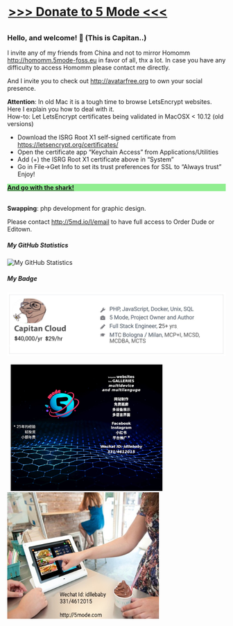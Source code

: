 <div style="width:500px; margin:auto; margin-top:0px; position:relative; top:-10px;">
	<H1><a href="http://5md.io/l/dona1" targt="_blank">&gt;&gt;&gt;&nbsp;Donate to 5 Mode&nbsp;&lt;&lt;&lt;</a></H1>
</div>

### Hello, and welcome! 👋 (This is Capitan..)  

I invite any of my friends from China and not to mirror Homomm http://homomm.5mode-foss.eu in favor of all, thx a lot. In case you have any difficulty to access Homomm please contact me directly.

And I invite you to check out http://avatarfree.org to own your social presence.

<b>Attention</b>: In old Mac it is a tough time to browse LetsEncrypt websites. Here I explain you how to deal with it.  
How-to: Let LetsEncrypt certificates being validated in MacOSX < 10.12 (old versions)  
- Download the ISRG Root X1 self-signed certificate from https://letsencrypt.org/certificates/  
- Open the certificate app “Keychain Access” from Applications/Utilities  
- Add (+) the ISRG Root X1 certificate above in “System”  
- Go in File->Get Info to set its trust preferences for SSL to “Always trust”  
Enjoy!

<div style="font-weight:900;color:blue;background-color:lightgreen;">
<a href="https://m.do.co/c/c85e9d7bd946" style="font-weight:900" target="_blank"><b>And go with the shark!</b></a><br>
</div>	

<br>

<b>Swapping</b>: php development for graphic design.  
  
Please contact <a href="http://5md.io/l/email">http://5md.io/l/email</a> to have full access to Order Dude or Editown.  

##### My GitHub Statistics

![My GitHub Statistics](https://github-readme-stats.vercel.app/api?username=par7133&show_icons=true&count_private=true&hide_title=true)  

##### My Badge
<img src="/badge_github.jpg"><br><br>
&nbsp;&nbsp;<a href="http://demo.5mode.com"><img src="/wechat1_lo.jpg" width="350"></a>&nbsp;&nbsp;&nbsp;&nbsp;&nbsp;&nbsp;&nbsp;<a href="http://orderdude.demo.5mode.com"><img src="/orderdude_ad_lo.jpeg" width="350" height="292"></a>


   

